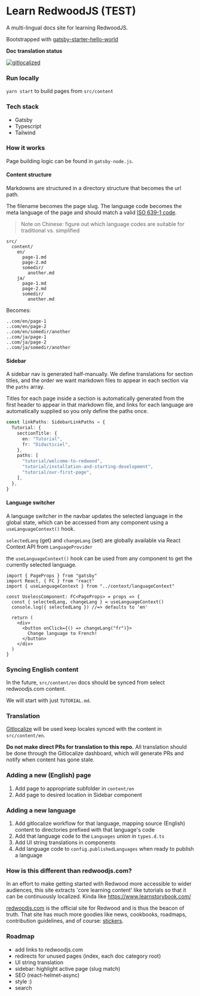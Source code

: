 # Learn RedwoodJS (TEST)

A multi-lingual docs site for learning RedwoodJS.

Bootstrapped with [gatsby-starter-hello-world](https://github.com/gatsbyjs/gatsby-starter-hello-world)

**Doc translation status**

[![gitlocalized ](https://gitlocalize.com/repo/5536/fr/badge.svg)](https://gitlocalize.com/repo/5536/fr?utm_source=badge)

### Run locally

`yarn start` to build pages from `src/content`

### Tech stack

- Gatsby
- Typescript
- Tailwind

### How it works

Page building logic can be found in `gatsby-node.js`.

#### Content structure

Markdowns are structured in a directory structure that becomes the url path.

The filename becomes the page slug. The language code becomes the meta language of the page and should match a valid [ISO 639-1 code](https://en.wikipedia.org/wiki/List_of_ISO_639-1_codes).

> Note on Chinese: figure out which language codes are suitable for traditional vs. simplified

```
src/
  content/
    en/
      page-1.md
      page-2.md
      somedir/
        another.md
    ja/
      page-1.md
      page-2.md
      somedir/
        another.md
```

Becomes:

```
..com/en/page-1
..com/en/page-2
..com/en/somedir/another
..com/ja/page-1
..com/ja/page-2
..com/ja/somedir/another
```

#### Sidebar

A sidebar nav is generated half-manually. We define translations for section titles, and the order we want markdown files to appear in each section via the `paths` array.

Titles for each page inside a section is automatically generated from the first header to appear in that markdown file, and links for each language are automatically supplied so you only define the paths once.

```ts
const linkPaths: SidebarLinkPaths = {
  Tutorial: {
    sectionTitle: {
      en: "Tutorial",
      fr: "Didacticiel",
    },
    paths: [
      "tutorial/welcome-to-redwood",
      "tutorial/installation-and-starting-development",
      "tutorial/our-first-page",
    ],
  },
}
```

#### Language switcher

A language switcher in the navbar updates the selected language in the global state, which can be accessed from any component using a `useLanguageContext()` hook.

`selectedLang` (get) and `changeLang` (set) are globally available via React Context API from `LanguageProvider`

the `useLanguageContext()` hook can be used from any component to get the currently selected language.

```tsx
import { PageProps } from "gatsby"
import React, { FC } from "react"
import { useLanguageContext } from "../context/languageContext"

const UselessComponent: FC<PageProps> = props => {
  const { selectedLang, changeLang } = useLanguageContext()
  console.log({ selectedLang }) //=> defaults to 'en'

  return (
    <div>
      <button onClick={() => changeLang("fr")}>
        Change language to French!
      </button>
    </div>
  )
}
```

### Syncing English content

In the future, `src/content/en` docs should be synced from select redwoodjs.com content.

We will start with just `TUTORIAL.md`.

### Translation

[Gitlocalize](https://gitlocalize.com/) will be used keep locales synced with the content in `src/content/en`.

**Do not make direct PRs for translation to this repo.** All translation should be done through the Gitlocalize dashboard, which will generate PRs and notify when content has gone stale.

### Adding a new (English) page

1. Add page to appropriate subfolder in `content/en`
2. Add page to desired location in Sidebar component

### Adding a new language

1. Add gitlocalize workflow for that language, mapping source (English) content to directories prefixed with that language's code
2. Add that language code to the `Languages` union in `types.d.ts`
3. Add UI string translations in components
4. Add language code to `config.publishedLanguages` when ready to publish a language

### How is this different than redwoodjs.com?

In an effort to make getting started with Redwood more accessible to wider audiences, this site extracts 'core learning content' like tutorials so that it can be continuously localized. Kinda like https://www.learnstorybook.com/

[redwoodjs.com](https://redwoodjs.com/) is the official site for Redwood and is thus the beacon of truth. That site has much more goodies like news, cookbooks, roadmaps, contribution guidelines, and of course: [stickers](https://redwoodjs.com/stickers).

### Roadmap

- add links to redwoodjs.com
- redirects for unused pages (index, each doc category root)
- UI string translation
- sidebar: highlight active page (slug match)
- SEO (react-helmet-async)
- style :)
- search
